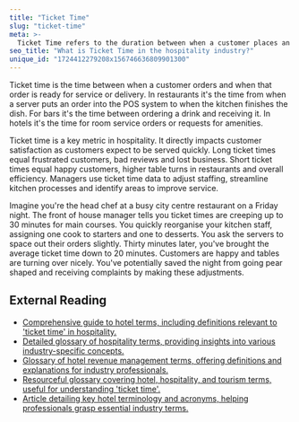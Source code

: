```yaml
---
title: "Ticket Time"
slug: "ticket-time"
meta: >-
  Ticket Time refers to the duration between when a customer places an order and when they receive it. Efficient ticket times improve customer satisfaction and table turnover.
seo_title: "What is Ticket Time in the hospitality industry?"
unique_id: "1724412279208x156746636809901300"
---
```


Ticket time is the time between when a customer orders and when that order is ready for service or delivery. In restaurants it's the time from when a server puts an order into the POS system to when the kitchen finishes the dish. For bars it's the time between ordering a drink and receiving it. In hotels it's the time for room service orders or requests for amenities.

Ticket time is a key metric in hospitality. It directly impacts customer satisfaction as customers expect to be served quickly. Long ticket times equal frustrated customers, bad reviews and lost business. Short ticket times equal happy customers, higher table turns in restaurants and overall efficiency. Managers use ticket time data to adjust staffing, streamline kitchen processes and identify areas to improve service.

Imagine you're the head chef at a busy city centre restaurant on a Friday night. The front of house manager tells you ticket times are creeping up to 30 minutes for main courses. You quickly reorganise your kitchen staff, assigning one cook to starters and one to desserts. You ask the servers to space out their orders slightly. Thirty minutes later, you've brought the average ticket time down to 20 minutes. Customers are happy and tables are turning over nicely. You've potentially saved the night from going pear shaped and receiving complaints by making these adjustments.

## External Reading

- [Comprehensive guide to hotel terms, including definitions relevant to 'ticket time' in hospitality.](https://www.socialtables.com/blog/hospitality/hotel-terms-dictionary/)
- [Detailed glossary of hospitality terms, providing insights into various industry-specific concepts.](https://support.cvent.com/s/communityarticle/Hospitality-Glossary?sfdcIFrameOrigin=null)
- [Glossary of hotel revenue management terms, offering definitions and explanations for industry professionals.](https://ideas.com/tools-resources/hotel-glossary-terms/)
- [Resourceful glossary covering hotel, hospitality, and tourism terms, useful for understanding 'ticket time'.](https://str.com/data-insights/resources/glossary)
- [Article detailing key hotel terminology and acronyms, helping professionals grasp essential industry terms.](https://prenohq.com/blog/key-hotel-terminology-and-acronyms-every-hospitality-professional-should-know/)